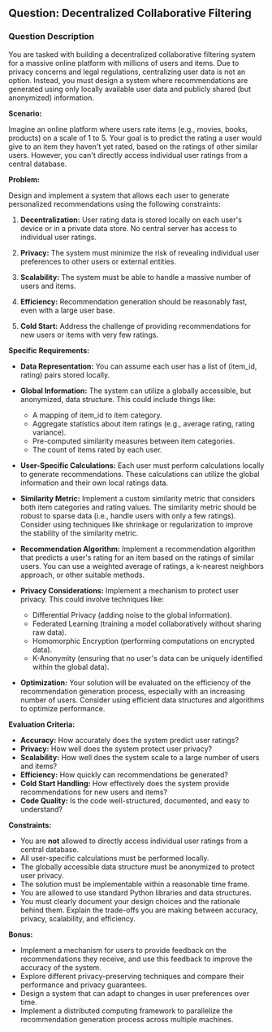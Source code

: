 ## Question: Decentralized Collaborative Filtering

### Question Description

You are tasked with building a decentralized collaborative filtering system for a massive online platform with millions of users and items. Due to privacy concerns and legal regulations, centralizing user data is not an option. Instead, you must design a system where recommendations are generated using only locally available user data and publicly shared (but anonymized) information.

**Scenario:**

Imagine an online platform where users rate items (e.g., movies, books, products) on a scale of 1 to 5. Your goal is to predict the rating a user would give to an item they haven't yet rated, based on the ratings of other similar users. However, you can't directly access individual user ratings from a central database.

**Problem:**

Design and implement a system that allows each user to generate personalized recommendations using the following constraints:

1.  **Decentralization:** User rating data is stored locally on each user's device or in a private data store. No central server has access to individual user ratings.

2.  **Privacy:** The system must minimize the risk of revealing individual user preferences to other users or external entities.

3.  **Scalability:** The system must be able to handle a massive number of users and items.

4.  **Efficiency:** Recommendation generation should be reasonably fast, even with a large user base.

5.  **Cold Start:** Address the challenge of providing recommendations for new users or items with very few ratings.

**Specific Requirements:**

*   **Data Representation:** You can assume each user has a list of (item\_id, rating) pairs stored locally.

*   **Global Information:** The system can utilize a globally accessible, but anonymized, data structure. This could include things like:

    *   A mapping of item\_id to item category.
    *   Aggregate statistics about item ratings (e.g., average rating, rating variance).
    *   Pre-computed similarity measures between item categories.
    *   The count of items rated by each user.

*   **User-Specific Calculations:** Each user must perform calculations locally to generate recommendations. These calculations can utilize the global information and their own local ratings data.

*   **Similarity Metric:** Implement a custom similarity metric that considers both item categories and rating values.  The similarity metric should be robust to sparse data (i.e., handle users with only a few ratings).  Consider using techniques like shrinkage or regularization to improve the stability of the similarity metric.

*   **Recommendation Algorithm:** Implement a recommendation algorithm that predicts a user's rating for an item based on the ratings of similar users. You can use a weighted average of ratings, a k-nearest neighbors approach, or other suitable methods.

*   **Privacy Considerations:**  Implement a mechanism to protect user privacy.  This could involve techniques like:

    *   Differential Privacy (adding noise to the global information).
    *   Federated Learning (training a model collaboratively without sharing raw data).
    *   Homomorphic Encryption (performing computations on encrypted data).
    *   K-Anonymity (ensuring that no user's data can be uniquely identified within the global data).

*   **Optimization:** Your solution will be evaluated on the efficiency of the recommendation generation process, especially with an increasing number of users. Consider using efficient data structures and algorithms to optimize performance.

**Evaluation Criteria:**

*   **Accuracy:** How accurately does the system predict user ratings?
*   **Privacy:** How well does the system protect user privacy?
*   **Scalability:** How well does the system scale to a large number of users and items?
*   **Efficiency:** How quickly can recommendations be generated?
*   **Cold Start Handling:** How effectively does the system provide recommendations for new users and items?
*   **Code Quality:** Is the code well-structured, documented, and easy to understand?

**Constraints:**

*   You are **not** allowed to directly access individual user ratings from a central database.
*   All user-specific calculations must be performed locally.
*   The globally accessible data structure must be anonymized to protect user privacy.
*   The solution must be implementable within a reasonable time frame.
*   You are allowed to use standard Python libraries and data structures.
*   You must clearly document your design choices and the rationale behind them.  Explain the trade-offs you are making between accuracy, privacy, scalability, and efficiency.

**Bonus:**

*   Implement a mechanism for users to provide feedback on the recommendations they receive, and use this feedback to improve the accuracy of the system.
*   Explore different privacy-preserving techniques and compare their performance and privacy guarantees.
*   Design a system that can adapt to changes in user preferences over time.
*   Implement a distributed computing framework to parallelize the recommendation generation process across multiple machines.
